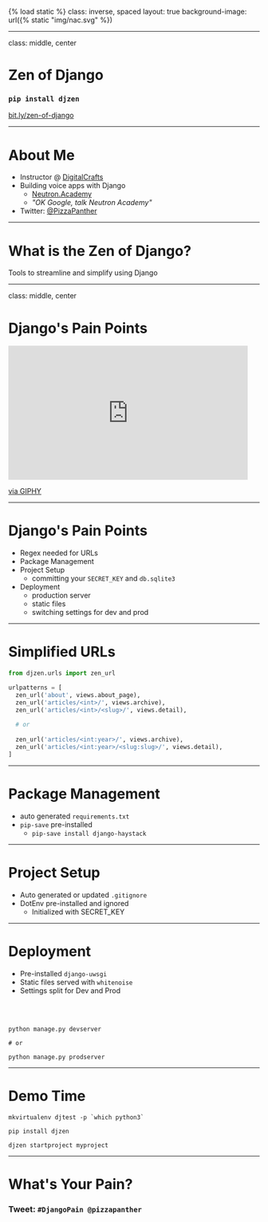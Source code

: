 {% load static %}
class: inverse, spaced
layout: true
background-image: url({% static "img/nac.svg" %})

---

class: middle, center

# Zen of Django

### `pip install djzen`

[bit.ly/zen-of-django](http://bit.ly/zen-of-django)

---

# About Me

- Instructor @ [DigitalCrafts](http://www.digitalcrafts.com/)
- Building voice apps with Django
    - [Neutron.Academy](https://www.neutron.academy/)
    - *"OK Google, talk Neutron Academy"*
- Twitter: [@PizzaPanther](https://twitter.com/pizzapanther)

---

# What is the Zen of Django?

Tools to streamline and simplify using Django

---

class: middle, center

# Django's Pain Points

<iframe src="https://giphy.com/embed/YpmVBNubONoqs" width="480" height="269" frameBorder="0" class="giphy-embed" allowFullScreen></iframe><p><a href="https://giphy.com/gifs/head-pain-YpmVBNubONoqs">via GIPHY</a></p>

---

# Django's Pain Points

- Regex needed for URLs
- Package Management
- Project Setup
  - committing your `SECRET_KEY` and `db.sqlite3`
- Deployment
    - production server
    - static files
    - switching settings for dev and prod

---

# Simplified URLs

```python
from djzen.urls import zen_url

urlpatterns = [
  zen_url('about', views.about_page),
  zen_url('articles/<int>/', views.archive),
  zen_url('articles/<int>/<slug>/', views.detail),
  
  # or 
  
  zen_url('articles/<int:year>/', views.archive),
  zen_url('articles/<int:year>/<slug:slug>/', views.detail),
]
```

---

# Package Management

- auto generated `requirements.txt`
- `pip-save` pre-installed
    - `pip-save install django-haystack`

---

# Project Setup

- Auto generated or updated `.gitignore`
- DotEnv pre-installed and ignored
    - Initialized with SECRET_KEY

---

# Deployment

- Pre-installed `django-uwsgi`
- Static files served with `whitenoise`
- Settings split for Dev and Prod

<br><br>

```
python manage.py devserver

# or

python manage.py prodserver
```

---

# Demo Time

```
mkvirtualenv djtest -p `which python3`

pip install djzen

djzen startproject myproject

```

---

# What's Your Pain?

### Tweet: `#DjangoPain @pizzapanther`
